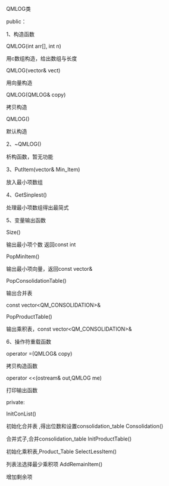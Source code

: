 QMLOG类

public：

1、构造函数

QMLOG(int arr[], int n)

用c数组构造，给出数组与长度

QMLOG(vector<int>& vect)

用向量构造

QMLOG(QMLOG& copy)

拷贝构造

QMLOG()

默认构造



2、~QMLOG()

析构函数，暂无功能



3、PutItem(vector<int>& Min_Item)

放入最小项数组



4、GetSinplest()

处理最小项数组得出最简式



5、变量输出函数

Size()

输出最小项个数 返回const int

PopMinItem()

输出最小项向量，返回const vector<int>&

PopConsolidationTable()

输出合并表

const vector<QM_CONSOLIDATION>&

PopProductTable()

输出乘积表，const vector<QM_CONSOLIDATION>&



6、操作符重载函数

operator =(QMLOG& copy)

拷贝构造函数

operator <<(ostream& out,QMLOG me)

打印输出函数



private:

InitConList()

初始化合并表 ,得出位数和设置consolidation_table
Consolidation()

合并式子,合并consolidation_table
InitProductTable()

初始化乘积表,Product_Table
SelectLessItem()

列表法选择最少乘积项
AddRemainItem()

增加剩余项




